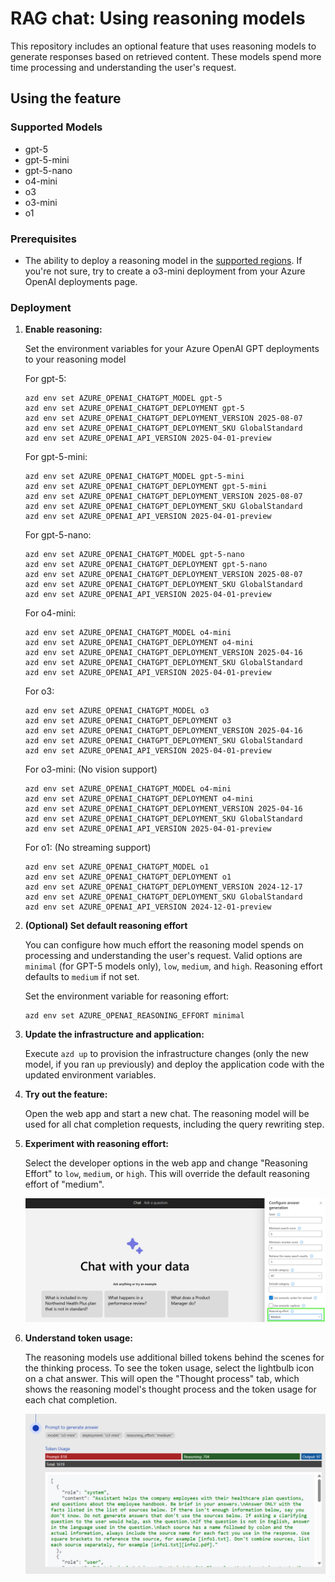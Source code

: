 # RAG chat: Using reasoning models

This repository includes an optional feature that uses reasoning models to generate responses based on retrieved content. These models spend more time processing and understanding the user's request.

## Using the feature

### Supported Models

* gpt-5
* gpt-5-mini
* gpt-5-nano
* o4-mini
* o3
* o3-mini
* o1

### Prerequisites

* The ability to deploy a reasoning model in the [supported regions](https://learn.microsoft.com/azure/ai-services/openai/concepts/models#standard-deployment-model-availability). If you're not sure, try to create a o3-mini deployment from your Azure OpenAI deployments page.

### Deployment

1. **Enable reasoning:**

   Set the environment variables for your Azure OpenAI GPT deployments to your reasoning model

   For gpt-5:

   ```shell
   azd env set AZURE_OPENAI_CHATGPT_MODEL gpt-5
   azd env set AZURE_OPENAI_CHATGPT_DEPLOYMENT gpt-5
   azd env set AZURE_OPENAI_CHATGPT_DEPLOYMENT_VERSION 2025-08-07
   azd env set AZURE_OPENAI_CHATGPT_DEPLOYMENT_SKU GlobalStandard
   azd env set AZURE_OPENAI_API_VERSION 2025-04-01-preview
   ```

   For gpt-5-mini:

   ```shell
   azd env set AZURE_OPENAI_CHATGPT_MODEL gpt-5-mini
   azd env set AZURE_OPENAI_CHATGPT_DEPLOYMENT gpt-5-mini
   azd env set AZURE_OPENAI_CHATGPT_DEPLOYMENT_VERSION 2025-08-07
   azd env set AZURE_OPENAI_CHATGPT_DEPLOYMENT_SKU GlobalStandard
   azd env set AZURE_OPENAI_API_VERSION 2025-04-01-preview
   ```

   For gpt-5-nano:

   ```shell
   azd env set AZURE_OPENAI_CHATGPT_MODEL gpt-5-nano
   azd env set AZURE_OPENAI_CHATGPT_DEPLOYMENT gpt-5-nano
   azd env set AZURE_OPENAI_CHATGPT_DEPLOYMENT_VERSION 2025-08-07
   azd env set AZURE_OPENAI_CHATGPT_DEPLOYMENT_SKU GlobalStandard
   azd env set AZURE_OPENAI_API_VERSION 2025-04-01-preview
   ```

   For o4-mini:

   ```shell
   azd env set AZURE_OPENAI_CHATGPT_MODEL o4-mini
   azd env set AZURE_OPENAI_CHATGPT_DEPLOYMENT o4-mini
   azd env set AZURE_OPENAI_CHATGPT_DEPLOYMENT_VERSION 2025-04-16
   azd env set AZURE_OPENAI_CHATGPT_DEPLOYMENT_SKU GlobalStandard
   azd env set AZURE_OPENAI_API_VERSION 2025-04-01-preview
   ```

   For o3:

   ```shell
   azd env set AZURE_OPENAI_CHATGPT_MODEL o3
   azd env set AZURE_OPENAI_CHATGPT_DEPLOYMENT o3
   azd env set AZURE_OPENAI_CHATGPT_DEPLOYMENT_VERSION 2025-04-16
   azd env set AZURE_OPENAI_CHATGPT_DEPLOYMENT_SKU GlobalStandard
   azd env set AZURE_OPENAI_API_VERSION 2025-04-01-preview
   ```

   For o3-mini: (No vision support)

   ```shell
   azd env set AZURE_OPENAI_CHATGPT_MODEL o4-mini
   azd env set AZURE_OPENAI_CHATGPT_DEPLOYMENT o4-mini
   azd env set AZURE_OPENAI_CHATGPT_DEPLOYMENT_VERSION 2025-04-16
   azd env set AZURE_OPENAI_CHATGPT_DEPLOYMENT_SKU GlobalStandard
   azd env set AZURE_OPENAI_API_VERSION 2025-04-01-preview
   ```

   For o1: (No streaming support)

   ```shell
   azd env set AZURE_OPENAI_CHATGPT_MODEL o1
   azd env set AZURE_OPENAI_CHATGPT_DEPLOYMENT o1
   azd env set AZURE_OPENAI_CHATGPT_DEPLOYMENT_VERSION 2024-12-17
   azd env set AZURE_OPENAI_CHATGPT_DEPLOYMENT_SKU GlobalStandard
   azd env set AZURE_OPENAI_API_VERSION 2024-12-01-preview
   ```

2. **(Optional) Set default reasoning effort**

   You can configure how much effort the reasoning model spends on processing and understanding the user's request. Valid options are `minimal` (for GPT-5 models only), `low`, `medium`, and `high`. Reasoning effort defaults to `medium` if not set.

   Set the environment variable for reasoning effort:

   ```shell
   azd env set AZURE_OPENAI_REASONING_EFFORT minimal
   ```

3. **Update the infrastructure and application:**

   Execute `azd up` to provision the infrastructure changes (only the new model, if you ran `up` previously) and deploy the application code with the updated environment variables.

4. **Try out the feature:**

   Open the web app and start a new chat. The reasoning model will be used for all chat completion requests, including the query rewriting step.

5. **Experiment with reasoning effort:**

   Select the developer options in the web app and change "Reasoning Effort" to `low`, `medium`, or `high`. This will override the default reasoning effort of "medium".

   ![Reasoning configuration screenshot](./images/reasoning.png)

6. **Understand token usage:**

   The reasoning models use additional billed tokens behind the scenes for the thinking process.
   To see the token usage, select the lightbulb icon on a chat answer. This will open the "Thought process" tab, which shows the reasoning model's thought process and the token usage for each chat completion.

   ![Thought process token usage](./images/token-usage.png)
